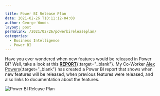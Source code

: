 ```yaml
---

title: Power BI Release Plan 
date: 2021-02-26 T10:11:12-04:00
author: George Woods
layout: post
permalink: /2021/02/26/powerbireleaseplan/
categories:
  - Business Intelligence
  - Power BI
---
```

Have you ever wondered when new features would be released in Power BI? Well, take a look at this [**REPORT**](https://aka.ms/pbireleaseplan){:target="_blank"}. My Co-Worker [Alex Powers](https://twitter.com/notaboutthecell){:target="_blank"} has created a Power BI report that shows when new features will be released, when previous features were released, and also links to documentation about the features.


  ![Power BI Release Plan](https://georgevwoods.com/images/PBIReleasePlan.png "Power BI Release Plan")
  
 




